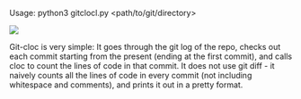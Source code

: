 Usage: python3 gitclocl.py <path/to/git/directory>

![](http://i.imgur.com/OUkLi.gif)

Git-cloc is very simple: It goes through the git log of the repo, checks out each commit starting from the present (ending at the first commit), and calls cloc to count the lines of code in that commit. It does not use git diff - it naively counts all the lines of code in every commit (not including whitespace and comments), and prints it out in a pretty format.

